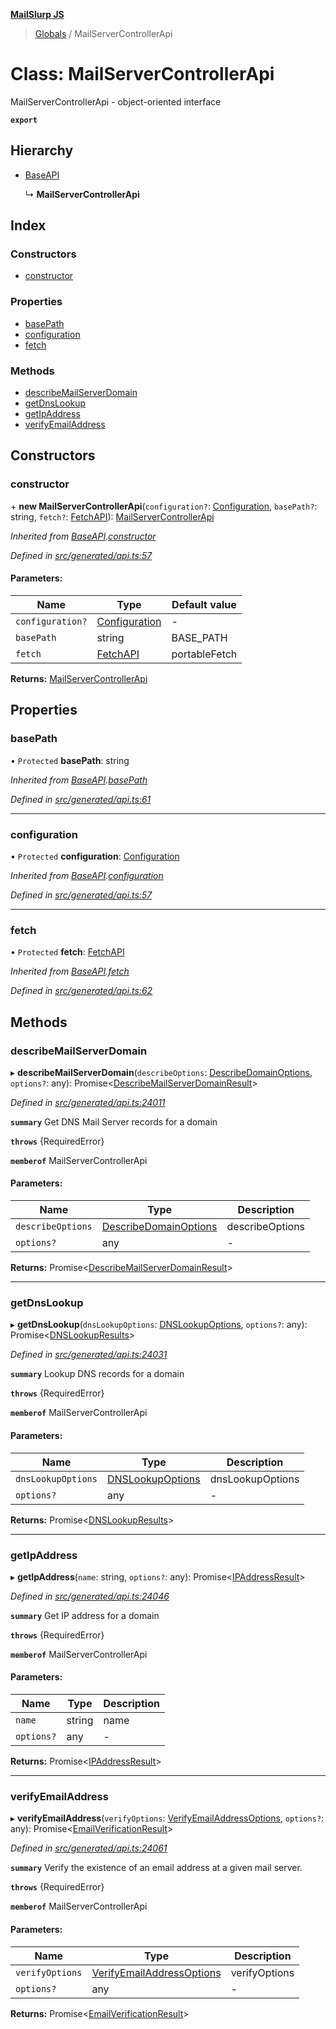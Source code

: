 **[MailSlurp JS](../README.md)**

> [Globals](../README.md) / MailServerControllerApi

# Class: MailServerControllerApi

MailServerControllerApi - object-oriented interface

**`export`** 

## Hierarchy

* [BaseAPI](baseapi.md)

  ↳ **MailServerControllerApi**

## Index

### Constructors

* [constructor](mailservercontrollerapi.md#constructor)

### Properties

* [basePath](mailservercontrollerapi.md#basepath)
* [configuration](mailservercontrollerapi.md#configuration)
* [fetch](mailservercontrollerapi.md#fetch)

### Methods

* [describeMailServerDomain](mailservercontrollerapi.md#describemailserverdomain)
* [getDnsLookup](mailservercontrollerapi.md#getdnslookup)
* [getIpAddress](mailservercontrollerapi.md#getipaddress)
* [verifyEmailAddress](mailservercontrollerapi.md#verifyemailaddress)

## Constructors

### constructor

\+ **new MailServerControllerApi**(`configuration?`: [Configuration](configuration.md), `basePath?`: string, `fetch?`: [FetchAPI](../interfaces/fetchapi.md)): [MailServerControllerApi](mailservercontrollerapi.md)

*Inherited from [BaseAPI](baseapi.md).[constructor](baseapi.md#constructor)*

*Defined in [src/generated/api.ts:57](https://github.com/mailslurp/mailslurp-client/blob/3871a9e/src/generated/api.ts#L57)*

#### Parameters:

Name | Type | Default value |
------ | ------ | ------ |
`configuration?` | [Configuration](configuration.md) | - |
`basePath` | string | BASE\_PATH |
`fetch` | [FetchAPI](../interfaces/fetchapi.md) | portableFetch |

**Returns:** [MailServerControllerApi](mailservercontrollerapi.md)

## Properties

### basePath

• `Protected` **basePath**: string

*Inherited from [BaseAPI](baseapi.md).[basePath](baseapi.md#basepath)*

*Defined in [src/generated/api.ts:61](https://github.com/mailslurp/mailslurp-client/blob/3871a9e/src/generated/api.ts#L61)*

___

### configuration

• `Protected` **configuration**: [Configuration](configuration.md)

*Inherited from [BaseAPI](baseapi.md).[configuration](baseapi.md#configuration)*

*Defined in [src/generated/api.ts:57](https://github.com/mailslurp/mailslurp-client/blob/3871a9e/src/generated/api.ts#L57)*

___

### fetch

• `Protected` **fetch**: [FetchAPI](../interfaces/fetchapi.md)

*Inherited from [BaseAPI](baseapi.md).[fetch](baseapi.md#fetch)*

*Defined in [src/generated/api.ts:62](https://github.com/mailslurp/mailslurp-client/blob/3871a9e/src/generated/api.ts#L62)*

## Methods

### describeMailServerDomain

▸ **describeMailServerDomain**(`describeOptions`: [DescribeDomainOptions](../interfaces/describedomainoptions.md), `options?`: any): Promise\<[DescribeMailServerDomainResult](../interfaces/describemailserverdomainresult.md)>

*Defined in [src/generated/api.ts:24011](https://github.com/mailslurp/mailslurp-client/blob/3871a9e/src/generated/api.ts#L24011)*

**`summary`** Get DNS Mail Server records for a domain

**`throws`** {RequiredError}

**`memberof`** MailServerControllerApi

#### Parameters:

Name | Type | Description |
------ | ------ | ------ |
`describeOptions` | [DescribeDomainOptions](../interfaces/describedomainoptions.md) | describeOptions |
`options?` | any | - |

**Returns:** Promise\<[DescribeMailServerDomainResult](../interfaces/describemailserverdomainresult.md)>

___

### getDnsLookup

▸ **getDnsLookup**(`dnsLookupOptions`: [DNSLookupOptions](../modules/dnslookupoptions.md), `options?`: any): Promise\<[DNSLookupResults](../interfaces/dnslookupresults.md)>

*Defined in [src/generated/api.ts:24031](https://github.com/mailslurp/mailslurp-client/blob/3871a9e/src/generated/api.ts#L24031)*

**`summary`** Lookup DNS records for a domain

**`throws`** {RequiredError}

**`memberof`** MailServerControllerApi

#### Parameters:

Name | Type | Description |
------ | ------ | ------ |
`dnsLookupOptions` | [DNSLookupOptions](../modules/dnslookupoptions.md) | dnsLookupOptions |
`options?` | any | - |

**Returns:** Promise\<[DNSLookupResults](../interfaces/dnslookupresults.md)>

___

### getIpAddress

▸ **getIpAddress**(`name`: string, `options?`: any): Promise\<[IPAddressResult](../interfaces/ipaddressresult.md)>

*Defined in [src/generated/api.ts:24046](https://github.com/mailslurp/mailslurp-client/blob/3871a9e/src/generated/api.ts#L24046)*

**`summary`** Get IP address for a domain

**`throws`** {RequiredError}

**`memberof`** MailServerControllerApi

#### Parameters:

Name | Type | Description |
------ | ------ | ------ |
`name` | string | name |
`options?` | any | - |

**Returns:** Promise\<[IPAddressResult](../interfaces/ipaddressresult.md)>

___

### verifyEmailAddress

▸ **verifyEmailAddress**(`verifyOptions`: [VerifyEmailAddressOptions](../interfaces/verifyemailaddressoptions.md), `options?`: any): Promise\<[EmailVerificationResult](../interfaces/emailverificationresult.md)>

*Defined in [src/generated/api.ts:24061](https://github.com/mailslurp/mailslurp-client/blob/3871a9e/src/generated/api.ts#L24061)*

**`summary`** Verify the existence of an email address at a given mail server.

**`throws`** {RequiredError}

**`memberof`** MailServerControllerApi

#### Parameters:

Name | Type | Description |
------ | ------ | ------ |
`verifyOptions` | [VerifyEmailAddressOptions](../interfaces/verifyemailaddressoptions.md) | verifyOptions |
`options?` | any | - |

**Returns:** Promise\<[EmailVerificationResult](../interfaces/emailverificationresult.md)>
